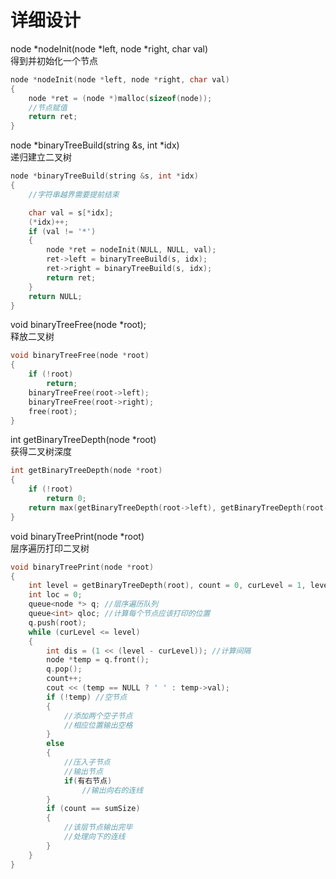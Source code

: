 # 详细设计

node *nodeInit(node *left, node *right, char val)  
得到并初始化一个节点
```c++
node *nodeInit(node *left, node *right, char val)
{
    node *ret = (node *)malloc(sizeof(node));
    //节点赋值
    return ret;
}
```

node *binaryTreeBuild(string &s, int *idx)  
递归建立二叉树  
```c++
node *binaryTreeBuild(string &s, int *idx)
{
    //字符串越界需要提前结束

    char val = s[*idx];
    (*idx)++;
    if (val != '*')
    {
        node *ret = nodeInit(NULL, NULL, val);
        ret->left = binaryTreeBuild(s, idx);
        ret->right = binaryTreeBuild(s, idx);
        return ret;
    }
    return NULL;
}
```

void binaryTreeFree(node *root);  
释放二叉树
```c++
void binaryTreeFree(node *root)
{
    if (!root)
        return;
    binaryTreeFree(root->left);
    binaryTreeFree(root->right);
    free(root);
}
```

int getBinaryTreeDepth(node *root)  
获得二叉树深度
```c++
int getBinaryTreeDepth(node *root)
{
    if (!root)
        return 0;
    return max(getBinaryTreeDepth(root->left), getBinaryTreeDepth(root->right)) + 1;
}
```

void binaryTreePrint(node *root)  
层序遍历打印二叉树
```c++
void binaryTreePrint(node *root)
{
    int level = getBinaryTreeDepth(root), count = 0, curLevel = 1, levelSize = 1, sumSize = 1;
    int loc = 0;
    queue<node *> q; //层序遍历队列
    queue<int> qloc; //计算每个节点应该打印的位置
    q.push(root);
    while (curLevel <= level)
    {
        int dis = (1 << (level - curLevel)); //计算间隔
        node *temp = q.front();
        q.pop();
        count++;
        cout << (temp == NULL ? ' ' : temp->val);
        if (!temp) //空节点
        {
            //添加两个空子节点
            //相应位置输出空格
        }
        else
        {
            //压入子节点
            //输出节点
            if(有右节点)
                //输出向右的连线
        }
        if (count == sumSize)
        {
            //该层节点输出完毕
            //处理向下的连线
        }
    }
}
```
